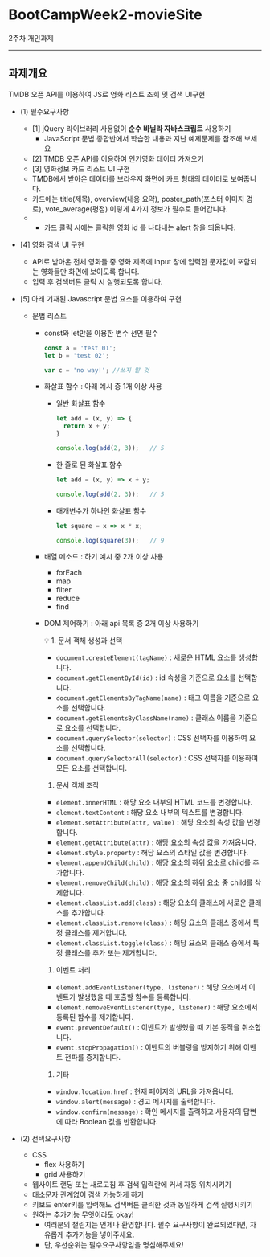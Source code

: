 # BootCampWeek2-movieSite
2주차 개인과제

---
## 과제개요
TMDB 오픈 API를 이용하여 JS로 영화 리스트 조회 및 검색 UI구현


- (1) 필수요구사항
    - [1] jQuery 라이브러리 사용없이 **순수 바닐라 자바스크립트** 사용하기
        - JavaScript 문법 종합반에서 학습한 내용과 지난 예제문제를 참조해 보세요
    - [2] TMDB 오픈 API를 이용하여 인기영화 데이터 가져오기
    - [3] 영화정보 카드 리스트 UI 구현
    - TMDB에서 받아온 데이터를 브라우저 화면에 카드 형태의 데이터로 보여줍니다.
    - 카드에는 title(제목), overview(내용 요약), poster_path(포스터 이미지 경로), vote_average(평점) 이렇게 4가지 정보가 필수로 들어갑니다.
    - - 카드 클릭 시에는 클릭한 영화 id 를 나타내는 alert 창을 띄웁니다.
        
- [4] 영화 검색 UI 구현
    - API로 받아온 전체 영화들 중 영화 제목에 input 창에 입력한 문자값이 포함되는 영화들만 화면에 보이도록 합니다.
    - 입력 후 검색버튼 클릭 시 실행되도록 합니다.
- [5] 아래 기재된 Javascript 문법 요소를 이용하여 구현
    - 문법 리스트
        - const와 let만을 이용한 변수 선언 필수
            
            ```jsx
            const a = 'test 01';
            let b = 'test 02';
            
            var c = 'no way!'; //쓰지 말 것
            ```
            
        - 화살표 함수 : 아래 예시 중 1개 이상 사용
            - 일반 화살표 함수
                
                ```jsx
                let add = (x, y) => {
                  return x + y;
                }
                
                console.log(add(2, 3));   // 5
                ```
                
            - 한 줄로 된 화살표 함수
                
                ```jsx
                let add = (x, y) => x + y;
                
                console.log(add(2, 3));   // 5
                ```
                
            - 매개변수가 하나인 화살표 함수
                
                ```jsx
                let square = x => x * x;
                
                console.log(square(3));   // 9
                ```
                
        - 배열 메소드 : 하기 예시 중 2개 이상 사용
            - forEach
            - map
            - filter
            - reduce
            - find
        - DOM 제어하기 : 아래 api 목록 중 2개 이상 사용하기
            
            <aside>
            💡 1.  문서 객체 생성과 선택
            
            - `document.createElement(tagName)` : 새로운 HTML 요소를 생성합니다.
            - `document.getElementById(id)` : id 속성을 기준으로 요소를 선택합니다.
            - `document.getElementsByTagName(name)` : 태그 이름을 기준으로 요소를 선택합니다.
            - `document.getElementsByClassName(name)` : 클래스 이름을 기준으로 요소를 선택합니다.
            - `document.querySelector(selector)` : CSS 선택자를 이용하여 요소를 선택합니다.
            - `document.querySelectorAll(selector)` : CSS 선택자를 이용하여 모든 요소를 선택합니다.
            1. 문서 객체 조작
            - `element.innerHTML` : 해당 요소 내부의 HTML 코드를 변경합니다.
            - `element.textContent` : 해당 요소 내부의 텍스트를 변경합니다.
            - `element.setAttribute(attr, value)` : 해당 요소의 속성 값을 변경합니다.
            - `element.getAttribute(attr)` : 해당 요소의 속성 값을 가져옵니다.
            - `element.style.property` : 해당 요소의 스타일 값을 변경합니다.
            - `element.appendChild(child)` : 해당 요소의 하위 요소로 child를 추가합니다.
            - `element.removeChild(child)` : 해당 요소의 하위 요소 중 child를 삭제합니다.
            - `element.classList.add(class)` : 해당 요소의 클래스에 새로운 클래스를 추가합니다.
            - `element.classList.remove(class)` : 해당 요소의 클래스 중에서 특정 클래스를 제거합니다.
            - `element.classList.toggle(class)` : 해당 요소의 클래스 중에서 특정 클래스를 추가 또는 제거합니다.
            1. 이벤트 처리
            - `element.addEventListener(type, listener)` : 해당 요소에서 이벤트가 발생했을 때 호출할 함수를 등록합니다.
            - `element.removeEventListener(type, listener)` : 해당 요소에서 등록된 함수를 제거합니다.
            - `event.preventDefault()` : 이벤트가 발생했을 때 기본 동작을 취소합니다.
            - `event.stopPropagation()` : 이벤트의 버블링을 방지하기 위해 이벤트 전파를 중지합니다.
            1. 기타
            - `window.location.href` : 현재 페이지의 URL을 가져옵니다.
            - `window.alert(message)` : 경고 메시지를 출력합니다.
            - `window.confirm(message)` : 확인 메시지를 출력하고 사용자의 답변에 따라 Boolean 값을 반환합니다.
            </aside>
- (2) 선택요구사항
    - CSS
        - flex 사용하기
        - grid 사용하기
    - 웹사이트 랜딩 또는 새로고침 후 검색 입력란에 커서 자동 위치시키기
    - 대소문자 관계없이 검색 가능하게 하기
    - 키보드 enter키를 입력해도 검색버튼 클릭한 것과 동일하게 검색 실행시키기
    - 원하는 추가기능 무엇이라도 okay!
        - 여러분의 챌린지는 언제나 환영합니다. 필수 요구사항이 완료되었다면, 자유롭게 추가기능을 넣어주세요.
        - 단, 우선순위는 필수요구사항임을 명심해주세요!
